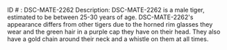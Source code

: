 ID # : DSC-MATE-2262
Description: DSC-MATE-2262 is a male tiger, estimated to be between 25-30 years of age. DSC-MATE-2262's appearance differs from other tigers due to the horned rim glasses they wear and the green hair in a purple cap they have on their head. They also have a gold chain around their neck and a whistle on them at all times.